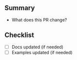 ## Summary

- What does this PR change?

## Checklist
- [ ] Docs updated (if needed)
- [ ] Examples updated (if needed)
